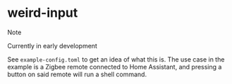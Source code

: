 weird-input
===========

> [!NOTE]
> Currently in early development

See `example-config.toml` to get an idea of what this is. The use case in the
example is a Zigbee remote connected to Home Assistant, and pressing a button
on said remote will run a shell command.
